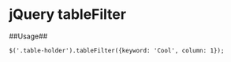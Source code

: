 jQuery tableFilter
==================

##Usage##

	$('.table-holder').tableFilter({keyword: 'Cool', column: 1});